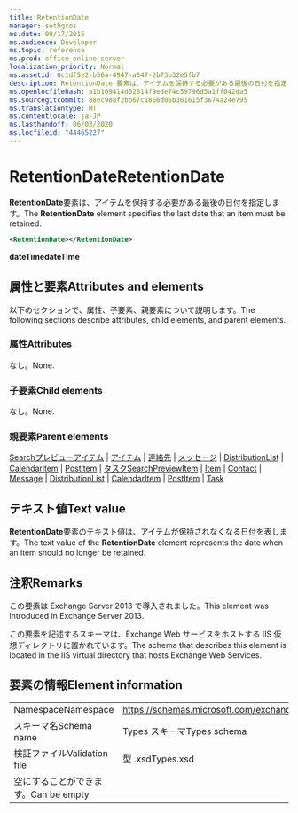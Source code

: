 ```yaml
---
title: RetentionDate
manager: sethgros
ms.date: 09/17/2015
ms.audience: Developer
ms.topic: reference
ms.prod: office-online-server
localization_priority: Normal
ms.assetid: 0c1df5e2-b56a-4947-a047-2b73b32e5fb7
description: RetentionDate 要素は、アイテムを保持する必要がある最後の日付を指定します。
ms.openlocfilehash: a1b109414d02814f9ede74c59796d5a1ff042da5
ms.sourcegitcommit: 88ec988f2bb67c1866d06b361615f3674a24e795
ms.translationtype: MT
ms.contentlocale: ja-JP
ms.lasthandoff: 06/03/2020
ms.locfileid: "44465227"
---
```

# <a name="retentiondate"></a><span data-ttu-id="a0988-103">RetentionDate</span><span class="sxs-lookup"><span data-stu-id="a0988-103">RetentionDate</span></span>

<span data-ttu-id="a0988-104">**RetentionDate**要素は、アイテムを保持する必要がある最後の日付を指定します。</span><span class="sxs-lookup"><span data-stu-id="a0988-104">The **RetentionDate** element specifies the last date that an item must be retained.</span></span> 
  
```XML
<RetentionDate></RetentionDate>
```

 <span data-ttu-id="a0988-105">**dateTime**</span><span class="sxs-lookup"><span data-stu-id="a0988-105">**dateTime**</span></span>
## <a name="attributes-and-elements"></a><span data-ttu-id="a0988-106">属性と要素</span><span class="sxs-lookup"><span data-stu-id="a0988-106">Attributes and elements</span></span>

<span data-ttu-id="a0988-107">以下のセクションで、属性、子要素、親要素について説明します。</span><span class="sxs-lookup"><span data-stu-id="a0988-107">The following sections describe attributes, child elements, and parent elements.</span></span>
  
### <a name="attributes"></a><span data-ttu-id="a0988-108">属性</span><span class="sxs-lookup"><span data-stu-id="a0988-108">Attributes</span></span>

<span data-ttu-id="a0988-109">なし。</span><span class="sxs-lookup"><span data-stu-id="a0988-109">None.</span></span>
  
### <a name="child-elements"></a><span data-ttu-id="a0988-110">子要素</span><span class="sxs-lookup"><span data-stu-id="a0988-110">Child elements</span></span>

<span data-ttu-id="a0988-111">なし。</span><span class="sxs-lookup"><span data-stu-id="a0988-111">None.</span></span>
  
### <a name="parent-elements"></a><span data-ttu-id="a0988-112">親要素</span><span class="sxs-lookup"><span data-stu-id="a0988-112">Parent elements</span></span>

<span data-ttu-id="a0988-113">[Searchプレビューアイテム](searchpreviewitem.md)  | [アイテム](item.md)  | [連絡先](contact.md)  | [メッセージ](message-ex15websvcsotherref.md)  | [DistributionList](distributionlist.md)  | [Calendaritem](calendaritem.md)  | [Postitem](postitem.md)  | [タスク](task.md)</span><span class="sxs-lookup"><span data-stu-id="a0988-113">[SearchPreviewItem](searchpreviewitem.md) | [Item](item.md) | [Contact](contact.md) | [Message](message-ex15websvcsotherref.md) | [DistributionList](distributionlist.md) | [CalendarItem](calendaritem.md) | [PostItem](postitem.md) | [Task](task.md)</span></span>
  
## <a name="text-value"></a><span data-ttu-id="a0988-114">テキスト値</span><span class="sxs-lookup"><span data-stu-id="a0988-114">Text value</span></span>

<span data-ttu-id="a0988-115">**RetentionDate**要素のテキスト値は、アイテムが保持されなくなる日付を表します。</span><span class="sxs-lookup"><span data-stu-id="a0988-115">The text value of the **RetentionDate** element represents the date when an item should no longer be retained.</span></span> 
  
## <a name="remarks"></a><span data-ttu-id="a0988-116">注釈</span><span class="sxs-lookup"><span data-stu-id="a0988-116">Remarks</span></span>

<span data-ttu-id="a0988-117">この要素は Exchange Server 2013 で導入されました。</span><span class="sxs-lookup"><span data-stu-id="a0988-117">This element was introduced in Exchange Server 2013.</span></span>
  
<span data-ttu-id="a0988-118">この要素を記述するスキーマは、Exchange Web サービスをホストする IIS 仮想ディレクトリに置かれています。</span><span class="sxs-lookup"><span data-stu-id="a0988-118">The schema that describes this element is located in the IIS virtual directory that hosts Exchange Web Services.</span></span>
  
## <a name="element-information"></a><span data-ttu-id="a0988-119">要素の情報</span><span class="sxs-lookup"><span data-stu-id="a0988-119">Element information</span></span>

|||
|:-----|:-----|
|<span data-ttu-id="a0988-120">Namespace</span><span class="sxs-lookup"><span data-stu-id="a0988-120">Namespace</span></span>  <br/> |https://schemas.microsoft.com/exchange/services/2006/types  <br/> |
|<span data-ttu-id="a0988-121">スキーマ名</span><span class="sxs-lookup"><span data-stu-id="a0988-121">Schema name</span></span>  <br/> |<span data-ttu-id="a0988-122">Types スキーマ</span><span class="sxs-lookup"><span data-stu-id="a0988-122">Types schema</span></span>  <br/> |
|<span data-ttu-id="a0988-123">検証ファイル</span><span class="sxs-lookup"><span data-stu-id="a0988-123">Validation file</span></span>  <br/> |<span data-ttu-id="a0988-124">型 .xsd</span><span class="sxs-lookup"><span data-stu-id="a0988-124">Types.xsd</span></span>  <br/> |
|<span data-ttu-id="a0988-125">空にすることができます。</span><span class="sxs-lookup"><span data-stu-id="a0988-125">Can be empty</span></span>  <br/> ||
   


